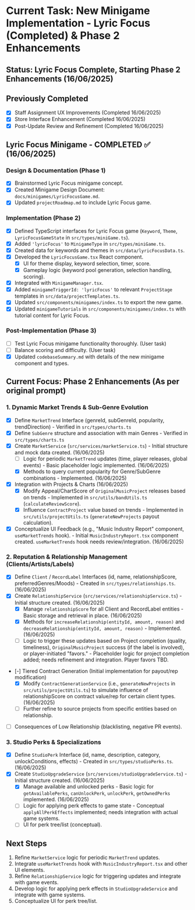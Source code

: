 # Current Task: New Minigame Implementation - Lyric Focus (Completed) & Phase 2 Enhancements

## Status: Lyric Focus Complete, Starting Phase 2 Enhancements (16/06/2025)

## Previously Completed
- [x] Staff Assignment UX Improvements (Completed 16/06/2025)
- [x] Store Interface Enhancement (Completed 16/06/2025)
- [x] Post-Update Review and Refinement (Completed 16/06/2025)

## Lyric Focus Minigame - COMPLETED ✅ (16/06/2025)

### Design & Documentation (Phase 1)
- [x] Brainstormed Lyric Focus minigame concept.
- [x] Created Minigame Design Document: `docs/minigames/LyricFocusGame.md`.
- [x] Updated `projectRoadmap.md` to include Lyric Focus game.

### Implementation (Phase 2)
- [x] Defined TypeScript interfaces for Lyric Focus game (`Keyword`, `Theme`, `LyricFocusGameState` in `src/types/miniGame.ts`).
- [x] Added `'lyricFocus'` to `MinigameType` in `src/types/miniGame.ts`.
- [x] Created data for keywords and themes in `src/data/lyricFocusData.ts`.
- [x] Developed the `LyricFocusGame.tsx` React component.
  - [x] UI for theme display, keyword selection, timer, score.
  - [x] Gameplay logic (keyword pool generation, selection handling, scoring).
- [x] Integrated with `MinigameManager.tsx`.
- [x] Added `minigameTriggerId: 'lyricFocus'` to relevant `ProjectStage` templates in `src/data/projectTemplates.ts`.
- [x] Updated `src/components/minigames/index.ts` to export the new game.
- [x] Updated `minigameTutorials` in `src/components/minigames/index.ts` with tutorial content for Lyric Focus.

### Post-Implementation (Phase 3)
- [ ] Test Lyric Focus minigame functionality thoroughly. (User task)
- [ ] Balance scoring and difficulty. (User task)
- [x] Updated `codebaseSummary.md` with details of the new minigame component and types.

## Current Focus: Phase 2 Enhancements (As per original prompt)

### 1. Dynamic Market Trends & Sub-Genre Evolution
- [x] Define `MarketTrend` Interface (genreId, subGenreId, popularity, trendDirection) - Verified in `src/types/charts.ts`
- [x] Define `SubGenre` structure and association with main Genres - Verified in `src/types/charts.ts`
- [x] Create `MarketService` (`src/services/marketService.ts`) - Initial structure and mock data created. (16/06/2025)
  - [ ] Logic for periodic `MarketTrend` updates (time, player releases, global events) - Basic placeholder logic implemented. (16/06/2025)
  - [x] Methods to query current popularity for Genre/SubGenre combinations - Implemented. (16/06/2025)
- [x] Integration with Projects & Charts (16/06/2025)
  - [x] Modify Appeal/ChartScore of `OriginalMusicProject` releases based on trends - Implemented in `src/utils/bandUtils.ts` (`calculateReviewScore`).
  - [x] Influence `ContractProject` value based on trends - Implemented in `src/utils/projectUtils.ts` (`generateNewProjects` payout calculation).
- [x] Conceptualize UI Feedback (e.g., "Music Industry Report" component, `useMarketTrends` hook). - Initial `MusicIndustryReport.tsx` component created. `useMarketTrends` hook needs review/integration. (16/06/2025)

### 2. Reputation & Relationship Management (Clients/Artists/Labels)
- [x] Define `Client` / `RecordLabel` Interfaces (id, name, relationshipScore, preferredGenres/Moods) - Created in `src/types/relationships.ts`. (16/06/2025)
- [x] Create `RelationshipService` (`src/services/relationshipService.ts`) - Initial structure created. (16/06/2025)
  - [x] Manage `relationshipScore` for all Client and RecordLabel entities - Basic storage and retrieval in place. (16/06/2025)
  - [x] Methods for `increaseRelationship(entityId, amount, reason)` and `decreaseRelationship(entityId, amount, reason)` - Implemented. (16/06/2025)
  - [ ] Logic to trigger these updates based on Project completion (quality, timeliness), `OriginalMusicProject` success (if the label is involved), or player-initiated "favors." - Placeholder logic for project completion added; needs refinement and integration. Player favors TBD.
- [-] Tiered Contract Generation (Initial implementation for payout/rep modification)
  - [x] Modify `ContractGenerationService` (i.e., `generateNewProjects` in `src/utils/projectUtils.ts`) to simulate influence of relationshipScore on contract value/rep for certain client types. (16/06/2025)
  - [ ] Further refine to source projects from specific entities based on relationship.
- [ ] Consequences of Low Relationship (blacklisting, negative PR events).

### 3. Studio Perks & Specializations
- [x] Define `StudioPerk` Interface (id, name, description, category, unlockConditions, effects) - Created in `src/types/studioPerks.ts`. (16/06/2025)
- [x] Create `StudioUpgradeService` (`src/services/studioUpgradeService.ts`) - Initial structure created. (16/06/2025)
  - [x] Manage available and unlocked perks - Basic logic for `getAvailablePerks`, `canUnlockPerk`, `unlockPerk`, `getOwnedPerks` implemented. (16/06/2025)
  - [ ] Logic for applying perk effects to game state - Conceptual `applyAllPerkEffects` implemented; needs integration with actual game systems.
  - [ ] UI for perk tree/list (conceptual).

## Next Steps
1.  Refine `MarketService` logic for periodic `MarketTrend` updates.
2.  Integrate `useMarketTrends` hook with `MusicIndustryReport.tsx` and other UI elements.
3.  Refine `RelationshipService` logic for triggering updates and integrate with game events.
4.  Develop logic for applying perk effects in `StudioUpgradeService` and integrate with game systems.
5.  Conceptualize UI for perk tree/list.
